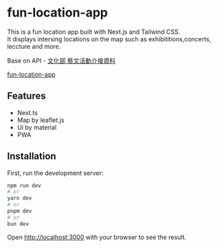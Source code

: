 # fun-location-app

This is a fun location app built with Next.js and Tailwind CSS.  
It displays intersing locations on the map such as exhibititions,concerts,  
leccture and more.

Base on API - [文化部 藝文活動介接資料](https://opendata.culture.tw/frontsite/openData/detail?datasetId=266)

[fun-location-app](https://fun-location-app.vercel.app/)

## Features

- Next.ts
- Map by leaflet.js
- Ui by material 
- PWA

## Installation

First, run the development server:

```bash
npm run dev
# or
yarn dev
# or
pnpm dev
# or
bun dev
```

Open [http://localhost:3000](http://localhost:3000) with your browser to see the result.




